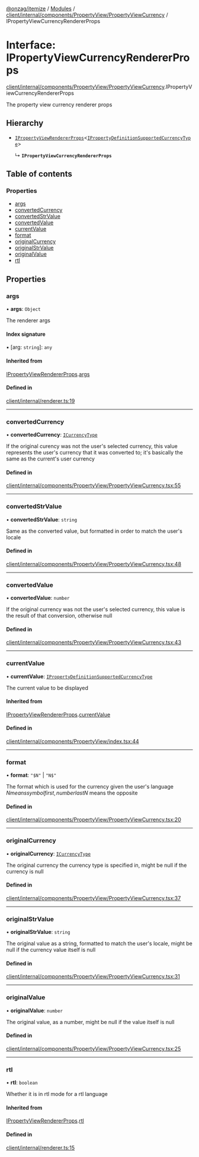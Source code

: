 [@onzag/itemize](../README.md) / [Modules](../modules.md) / [client/internal/components/PropertyView/PropertyViewCurrency](../modules/client_internal_components_PropertyView_PropertyViewCurrency.md) / IPropertyViewCurrencyRendererProps

# Interface: IPropertyViewCurrencyRendererProps

[client/internal/components/PropertyView/PropertyViewCurrency](../modules/client_internal_components_PropertyView_PropertyViewCurrency.md).IPropertyViewCurrencyRendererProps

The property view currency renderer props

## Hierarchy

- [`IPropertyViewRendererProps`](client_internal_components_PropertyView.IPropertyViewRendererProps.md)\<[`IPropertyDefinitionSupportedCurrencyType`](base_Root_Module_ItemDefinition_PropertyDefinition_types_currency.IPropertyDefinitionSupportedCurrencyType.md)\>

  ↳ **`IPropertyViewCurrencyRendererProps`**

## Table of contents

### Properties

- [args](client_internal_components_PropertyView_PropertyViewCurrency.IPropertyViewCurrencyRendererProps.md#args)
- [convertedCurrency](client_internal_components_PropertyView_PropertyViewCurrency.IPropertyViewCurrencyRendererProps.md#convertedcurrency)
- [convertedStrValue](client_internal_components_PropertyView_PropertyViewCurrency.IPropertyViewCurrencyRendererProps.md#convertedstrvalue)
- [convertedValue](client_internal_components_PropertyView_PropertyViewCurrency.IPropertyViewCurrencyRendererProps.md#convertedvalue)
- [currentValue](client_internal_components_PropertyView_PropertyViewCurrency.IPropertyViewCurrencyRendererProps.md#currentvalue)
- [format](client_internal_components_PropertyView_PropertyViewCurrency.IPropertyViewCurrencyRendererProps.md#format)
- [originalCurrency](client_internal_components_PropertyView_PropertyViewCurrency.IPropertyViewCurrencyRendererProps.md#originalcurrency)
- [originalStrValue](client_internal_components_PropertyView_PropertyViewCurrency.IPropertyViewCurrencyRendererProps.md#originalstrvalue)
- [originalValue](client_internal_components_PropertyView_PropertyViewCurrency.IPropertyViewCurrencyRendererProps.md#originalvalue)
- [rtl](client_internal_components_PropertyView_PropertyViewCurrency.IPropertyViewCurrencyRendererProps.md#rtl)

## Properties

### args

• **args**: `Object`

The renderer args

#### Index signature

▪ [arg: `string`]: `any`

#### Inherited from

[IPropertyViewRendererProps](client_internal_components_PropertyView.IPropertyViewRendererProps.md).[args](client_internal_components_PropertyView.IPropertyViewRendererProps.md#args)

#### Defined in

[client/internal/renderer.ts:19](https://github.com/onzag/itemize/blob/73e0c39e/client/internal/renderer.ts#L19)

___

### convertedCurrency

• **convertedCurrency**: [`ICurrencyType`](imported_resources.ICurrencyType.md)

If the original curency was not the user's selected
currency, this value represents the user's currency
that it was converted to; it's basically the same as
the current's user currency

#### Defined in

[client/internal/components/PropertyView/PropertyViewCurrency.tsx:55](https://github.com/onzag/itemize/blob/73e0c39e/client/internal/components/PropertyView/PropertyViewCurrency.tsx#L55)

___

### convertedStrValue

• **convertedStrValue**: `string`

Same as the converted value, but formatted in order
to match the user's locale

#### Defined in

[client/internal/components/PropertyView/PropertyViewCurrency.tsx:48](https://github.com/onzag/itemize/blob/73e0c39e/client/internal/components/PropertyView/PropertyViewCurrency.tsx#L48)

___

### convertedValue

• **convertedValue**: `number`

If the original currency was not the user's selected
currency, this value is the result of that conversion,
otherwise null

#### Defined in

[client/internal/components/PropertyView/PropertyViewCurrency.tsx:43](https://github.com/onzag/itemize/blob/73e0c39e/client/internal/components/PropertyView/PropertyViewCurrency.tsx#L43)

___

### currentValue

• **currentValue**: [`IPropertyDefinitionSupportedCurrencyType`](base_Root_Module_ItemDefinition_PropertyDefinition_types_currency.IPropertyDefinitionSupportedCurrencyType.md)

The current value to be displayed

#### Inherited from

[IPropertyViewRendererProps](client_internal_components_PropertyView.IPropertyViewRendererProps.md).[currentValue](client_internal_components_PropertyView.IPropertyViewRendererProps.md#currentvalue)

#### Defined in

[client/internal/components/PropertyView/index.tsx:44](https://github.com/onzag/itemize/blob/73e0c39e/client/internal/components/PropertyView/index.tsx#L44)

___

### format

• **format**: ``"$N"`` \| ``"N$"``

The format which is used for the currency given the user's language
$N means symbol first, number last N$ means the opposite

#### Defined in

[client/internal/components/PropertyView/PropertyViewCurrency.tsx:20](https://github.com/onzag/itemize/blob/73e0c39e/client/internal/components/PropertyView/PropertyViewCurrency.tsx#L20)

___

### originalCurrency

• **originalCurrency**: [`ICurrencyType`](imported_resources.ICurrencyType.md)

The original currency the currency type is
specified in, might be null if the currency
is null

#### Defined in

[client/internal/components/PropertyView/PropertyViewCurrency.tsx:37](https://github.com/onzag/itemize/blob/73e0c39e/client/internal/components/PropertyView/PropertyViewCurrency.tsx#L37)

___

### originalStrValue

• **originalStrValue**: `string`

The original value as a string, formatted
to match the user's locale, might be null
if the currency value itself is null

#### Defined in

[client/internal/components/PropertyView/PropertyViewCurrency.tsx:31](https://github.com/onzag/itemize/blob/73e0c39e/client/internal/components/PropertyView/PropertyViewCurrency.tsx#L31)

___

### originalValue

• **originalValue**: `number`

The original value, as a number, might be null
if the value itself is null

#### Defined in

[client/internal/components/PropertyView/PropertyViewCurrency.tsx:25](https://github.com/onzag/itemize/blob/73e0c39e/client/internal/components/PropertyView/PropertyViewCurrency.tsx#L25)

___

### rtl

• **rtl**: `boolean`

Whether it is in rtl mode for a rtl language

#### Inherited from

[IPropertyViewRendererProps](client_internal_components_PropertyView.IPropertyViewRendererProps.md).[rtl](client_internal_components_PropertyView.IPropertyViewRendererProps.md#rtl)

#### Defined in

[client/internal/renderer.ts:15](https://github.com/onzag/itemize/blob/73e0c39e/client/internal/renderer.ts#L15)
